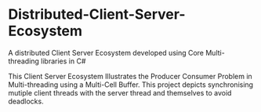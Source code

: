 # Distributed-Client-Server-Ecosystem
A distributed Client Server Ecosystem developed using Core Multi-threading libraries in C#

This Client Server Ecosystem Illustrates the Producer Consumer Problem in Multi-threading using a Multi-Cell Buffer. 
This project depicts synchronising mutiple client threads with the server thread and themselves to avoid deadlocks.
